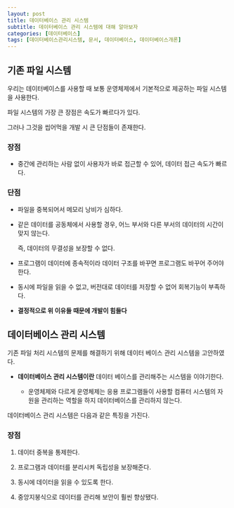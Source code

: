 ```yaml
---
layout: post
title: 데이터베이스 관리 시스템
subtitle: 데이터베이스 관리 시스템에 대해 알아보자
categories: [데이터베이스]
tags: [데이터베이스관리시스템, 문서, 데이터베이스, 데이터베이스개론]
---   
```

   
## 기존 파일 시스템   

우리는 데이터베이스를 사용할 때 보통 운영체제에서 기본적으로 제공하는 파일 시스템을 사용한다.   
   
파일 시스템의 가장 큰 장점은 속도가 빠르다가 있다.  
   
그러나 그것을 씹어먹을 개발 시 큰 단점들이 존재한다.

### 장점   
   
+ 중간에 관리하는 사람 없이 사용자가 바로 접근할 수 있어, 데이터 접근 속도가 빠르다.   
   
### 단점   
   
+ 파일을 중복되어서 메모리 낭비가 심하다.   
   
+ 같은 데이터를 공동체에서 사용할 경우, 어느 부서와 다른 부서의 데이터의 시간이 맞지 않는다.   

   즉, 데이터의 무결성을 보장할 수 없다.  

+ 프로그램이 데이터에 종속적이라 데이터 구조를 바꾸면 프로그램도 바꾸어 주어야 한다.   

+ 동시에 파일을 읽을 수 없고, 버전대로 데이터를 저장할 수 없어 회복기능이 부족하다.   

+ **결정적으로 위 이유들 때문에 개발이 힘들다**   

## 데이터베이스 관리 시스템    
   
기존 파일 처리 시스템의 문제를 해결하기 위해 데이터 베이스 관리 시스템을 고안하였다.   
   
+ **데이터베이스 관리 시스템이란** 데이터 베이스를 관리해주는 시스템을 이야기한다.    

   + 운영체제와 다르게 운영체제는 응용 프로그램들이 사용할 컴퓨터 시스템의 자원을 관리하는 역할을 하지 데이터베이스를 관리하지 않는다.   

데이터베이스 관리 시스템은 다음과 같은 특징을 가진다.   

### 장점   

1. 데이터 중복을 통제한다.  

2. 프로그램과 데이터를 분리시켜 독립성을 보장해준다.   

3. 동시에 데이터을 읽을 수 있도록 한다.   

4. 중앙지붕식으로 데이터를 관리해 보안이 훨씬 향상됐다.   
   
